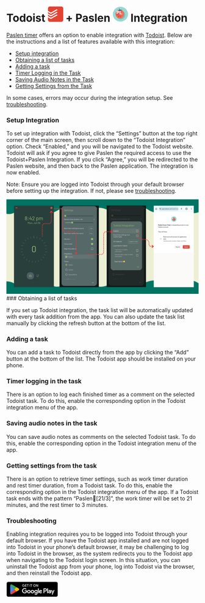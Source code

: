 # Todoist <img src="todoist_ico.png" alt="Todoist app icon" width="40"/> + Paslen <img src="paslen_ico.png" alt="Paslen app icon" width="40"/> Integration

[Paslen timer](https://play.google.com/store/apps/details?id=com.alki.paslen) offers an option to enable integration with [Todoist](https://todoist.com/). Below are the instructions and a list of features available with this integration:
 - [Setup integration](#setup-integration)
 - [Obtaining a list of tasks](#obtaining-a-list-of-tasks)
 - [Adding a task](#adding-a-task)
 - [Timer Logging in the Task](#Timer-logging-in-the-task)
 - [Saving Audio Notes in the Task](#saving-audio-notes-in-the-task)
 - [Getting Settings from the Task](#getting-settings-from-the-task)


In some cases, errors may occur during the integration setup. See [troubleshooting](#troubleshooting).

### Setup Integration

To set up integration with Todoist, click the “Settings” button at the top right corner of the main screen, then scroll down to the “Todoist Integration” option. Check “Enabled,” and you will be navigated to the Todoist website. Todoist will ask if you agree to give Paslen the required access to use the Todoist+Paslen Integration. If you click “Agree,” you will be redirected to the Paslen website, and then back to the Paslen application. The integration is now enabled.

Note: Ensure you are logged into Todoist through your default browser before setting up the integration. If not, please see [troubleshooting](#troubleshooting).

<img src="assets/images/integration_setup.png" alt="Integration ssetup" width="700"/>
### Obtaining a list of tasks

If you set up Todoist integration, the task list will be automatically updated with every task addition from the app. You can also update the task list manually by clicking the refresh button at the bottom of the list.

### Adding a task

You can add a task to Todoist directly from the app by clicking the “Add” button at the bottom of the list. The Todoist app should be installed on your phone.

### Timer logging in the task

There is an option to log each finished timer as a comment on the selected Todoist task. To do this, enable the corresponding option in the Todoist integration menu of the app.

### Saving audio notes in the task

You can save audio notes as comments on the selected Todoist task. To do this, enable the corresponding option in the Todoist integration menu of the app.

### Getting settings from the task

There is an option to retrieve timer settings, such as work timer duration and rest timer duration, from a Todoist task. To do this, enable the corresponding option in the Todoist integration menu of the app. If a Todoist task ends with the pattern “Paslen🍅[21/3]”, the work timer will be set to 21 minutes, and the rest timer to 3 minutes.

### Troubleshooting

Enabling integration requires you to be logged into Todoist through your default browser. If you have the Todoist app installed and are not logged into Todoist in your phone’s default browser, it may be challenging to log into Todoist in the browser, as the system redirects you to the Todoist app when navigating to the Todoist login screen. In this situation, you can uninstall the Todoist app from your phone, log into Todoist via the browser, and then reinstall the Todoist app.


<a href="https://play.google.com/store/apps/details?id=com.alki.paslen" class="image-link"><img src="GetItOnGooglePlay_Badge_Web_color_English.png" height="40" alt="Get Paslen on Google Play"></a>

